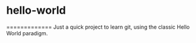 # hello-world
=============
Just a quick project to learn git, using the classic Hello World paradigm.
